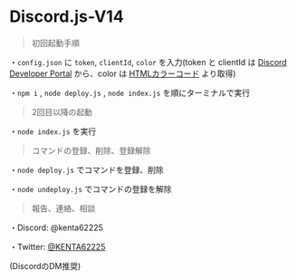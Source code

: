 # Discord.js-V14

> 初回起動手順

・`config.json` に `token`, `clientId`, `color` を入力(token と clientId は [Discord Developer Portal](https://discord.com/developers) から、color は [HTMLカラーコード](https://www.colordic.org/) より取得)

・`npm i` , `node deploy.js` , `node index.js` を順にターミナルで実行


> 2回目以降の起動

・`node index.js` を実行

> コマンドの登録、削除、登録解除

・`node deploy.js` でコマンドを登録、削除

・`node undeploy.js` でコマンドの登録を解除


> 報告、連絡、相談

・Discord: @kenta62225

・Twitter: [@KENTA62225](https://twitter.com/KENTA62225)

(DiscordのDM推奨)
